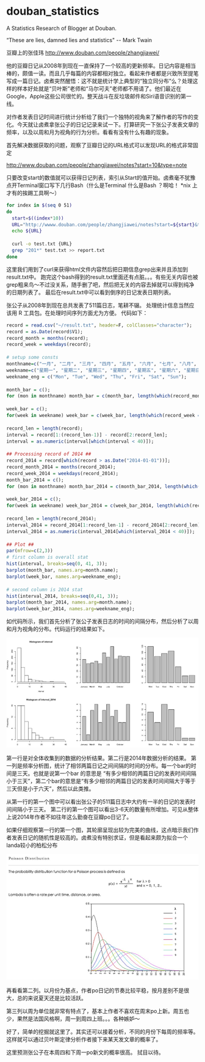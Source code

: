 # douban_statistics
A Statistics Research of Blogger at Douban.

“These are lies, damned lies and statistics" -- Mark Twain

豆瓣上的张佳玮
http://www.douban.com/people/zhangjiawei/

他的豆瓣日记从2008年到现在一直保持了一个较高的更新频率。日记内容是相当棒的，颇值一读。而且几乎每篇的内容都相对独立。看起来作者都是兴致所至提笔写成一篇日记。卤煮突然醒悟：这不就是统计学上典型的“独立同分布”么？处理这样的样本好处就是“贝叶斯”老师和“马尔可夫”老师都不用请了。他们最近在Google，Apple这些公司很忙的。整天战斗在反垃圾邮件和Siri语音识别的第一线。

对作者发表日记时间进行统计分析给了我们一个独特的视角来了解作者的写作的变化。今天就让卤煮拿张公子的日记记录来试一下。打算研究一下张公子发表文章的频率，以及以周和月为视角的行为分析。看看有没有什么有趣的现象。

首先解决数据获取的问题，观察了豆瓣日记的URL格式可以发现URL的格式非常固定

http://www.douban.com/people/zhangjiawei/notes?start=10&type=note

只要改变start的数值就可以获得日记列表，索引从Start的值开始。卤煮毫不犹豫点开Terminal窗口写下几行Bash（什么是Terminal 什么是Bash ？啊哈！  *nix 上才有的挨踢工具啊～）

```bash
for index in $(seq 0 51)
do
  start=$((index*10))
  URL="http://wwww.douban.com/people/zhangjiawei/notes?start=${start}&type=note"
  echo ${URL}
  
  curl -o test.txt {URL}
  grep "201*" test.txt >> report.txt
done
```


这里我们用到了curl来获得html文件内容然后把日期信息grep出来并且添加到result.txt中。
跑完这个bash得到的result.txt里面还有点脏。。。有些无关内容也被grep粗来鸟～不过没关系，随手删了吧，然后把无关的内容去掉就可以得到纯净的日期列表了。
最后在result.txt中可以看到倒序的日记发表日期列表。

张公子从2008年到现在总共发表了511篇日志，笔耕不辍。
处理统计信息当然应该用 R 工具包。在处理时间序列方面尤为方便。
代码如下：

```R
record = read.csv("~/result.txt", header=F, colClasses="character");
record = as.Date(record$V1);
record_month = months(record);
record_week = weekdays(record);

# setup some consts
monthname=c("一月", "二月", "三月", "四月", "五月", "六月", "七月", "八月", "九月", "十月", "十一月" , "十二月");
weekname=c("星期一", "星期二", "星期三", "星期四", "星期五", "星期六", "星期日");
weekname_eng = c("Mon", "Tue", "Wed", "Thu", "Fri", "Sat", "Sun");

month_bar = c();
for (mon in monthname) month_bar = c(month_bar, length(which(record_month == mon)));

week_bar = c();
for(week in weekname) week_bar = c(week_bar, length(which(record_week == week)));

record_len = length(record);
interval = record[1:(record_len-1)] - record[2:record_len];
interval = as.numeric(interval[which(interval < 40)]);

## Processing record of 2014 ##
record_2014 = record[which(record > as.Date("2014-01-01"))];
record_month_2014 = months(record_2014);
record_week_2014 = weekdays(record_2014);
month_bar_2014 = c();
for (mon in monthname) month_bar_2014 = c(month_bar_2014, length(which(record_month_2014 == mon)));

week_bar_2014 = c();
for(week in weekname) week_bar_2014 = c(week_bar_2014, length(which(record_week_2014 == week)));

record_len = length(record_2014);
interval_2014 = record_2014[1:record_len-1] - record_2014[2:record_len];
interval_2014 = as.numeric(interval_2014[which(interval_2014 < 40)]);

## Plot ##
par(mfrow=c(2,3))
# first column is overall stat
hist(interval, breaks=seq(0, 41, 3));
barplot(month_bar, names.arg=month.name);
barplot(week_bar, names.arg=weekname_eng);

# second column is 2014 stat
hist(interval_2014, breaks=seq(0,41, 3));
barplot(month_bar_2014, names.arg=month.name);
barplot(week_bar_2014, names.arg=weekname_eng);

```

如代码所示，我们首先分析了张公子发表日志的时间的间隔分布，然后分析了以周和月为视角的分布。代码运行的结果如下。

![Result](https://github.com/0x7ace80/douban_statistics/raw/master/001PI1gJty6P19nrYjJef&690.jpg)

第一行是对全体收集到的数据的分析结果。第二行是2014年数据分析的结果。
第一列是频率分析图，统计了相邻两篇日记之间间隔的时间的分布。每一个bar的时间是三天。也就是说第一个bar 的意思是 “有多少相邻的两篇日记的发表时间间隔小于三天”，第二个bar的意思是“有多少相邻的两篇日记的发表时间间隔大于等于三天但是小于六天”，然后以此类推。

从第一行的第一个图中可以看出张公子的511篇日志中大约有一半的日记的发表时间间隔小于三天。
第二行的第一个图可以看出3-6天的数量有所增加。可见从整体上说2014年作者不如往年这么勤奋在豆瓣po日记了。

如果仔细观察第一行的第一个图，其轮廓呈现出较为完美的曲线，这点暗示我们作者发表日记的随机性是较高的。卤煮没有特别求证，但是看起来颇为拟合一个landa较小的柏松分布


![Poission](https://github.com/0x7ace80/douban_statistics/raw/master/001PI1gJty6P19pFzfT4d&690.jpg)


再看看第二列。以月份为基点，作者po日记的节奏比较平稳，按月差别不是很大，总的来说夏天还是比较活跃。

第三列以周为单位就非常有特点了，基本上作者不喜欢在周末po上新。周五也少，果然是法国风格啊，周一到周四上班。。。各种嫉妒～

好了，简单的挖掘就这里了。其实还可以接着分析，不同的月份下每周的频率等。这样就可以通过贝叶斯定律分析作者接下来某天发文章的概率了。

这里预测张公子在本周四和下周一po新文的概率很高。
拭目以待。
